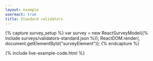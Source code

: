 ```yaml
---
layout: example
usereact: true
title: Standard validators
---
```

{% capture survey_setup %}
var survey = new ReactSurveyModel({% include surveys/validators-standard.json %});
ReactDOM.render(<ReactSurvey model={survey} />, document.getElementById("surveyElement"));
{% endcapture %}

{% include live-example-code.html %}